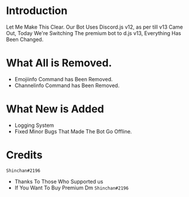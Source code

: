 # Introduction 
Let Me Make This Clear. Our Bot Uses Discord.js v12, as per till v13 Came Out, Today We're Switching The premium bot to d.js v13, Everything Has Been Changed.

# What All is Removed.
- Emojiinfo Command has Been Removed.
- Channelinfo Command has Been Removed.

# What New is Added
- Logging System
- Fixed Minor Bugs That Made The Bot Go Offline.

# Credits 
`Shinchan#2196`

- Thanks To Those Who Supported us
- If You Want To Buy Premium Dm `Shinchan#2196`
